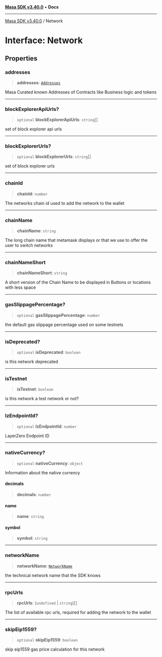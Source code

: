 [**Masa SDK v3.40.0**](../README.md) • **Docs**

***

[Masa SDK v3.40.0](../globals.md) / Network

# Interface: Network

## Properties

### addresses

> **addresses**: [`Addresses`](Addresses.md)

Masa Curated known Addresses of Contracts like Business logic and tokens

***

### blockExplorerApiUrls?

> `optional` **blockExplorerApiUrls**: `string`[]

set of block explorer api urls

***

### blockExplorerUrls?

> `optional` **blockExplorerUrls**: `string`[]

set of block explorer urls

***

### chainId

> **chainId**: `number`

The networks chain id used to add the network to the wallet

***

### chainName

> **chainName**: `string`

The long chain name that metamask displays or that we use to
offer the user to switch networks

***

### chainNameShort

> **chainNameShort**: `string`

A short version of the Chain Name to be displayed in Buttons or
locations with less space

***

### gasSlippagePercentage?

> `optional` **gasSlippagePercentage**: `number`

the default gas slippage percentage used on some testnets

***

### isDeprecated?

> `optional` **isDeprecated**: `boolean`

is this network deprecated

***

### isTestnet

> **isTestnet**: `boolean`

is this network a test network or not?

***

### lzEndpointId?

> `optional` **lzEndpointId**: `number`

LayerZero Endpoint ID

***

### nativeCurrency?

> `optional` **nativeCurrency**: `object`

Information about the native currency

#### decimals

> **decimals**: `number`

#### name

> **name**: `string`

#### symbol

> **symbol**: `string`

***

### networkName

> **networkName**: [`NetworkName`](../type-aliases/NetworkName.md)

the technical network name that the SDK knows

***

### rpcUrls

> **rpcUrls**: (`undefined` \| `string`)[]

The list of available rpc urls, required for adding the network
to the wallet

***

### skipEip1559?

> `optional` **skipEip1559**: `boolean`

skip eip1559 gas price calculation for this network
